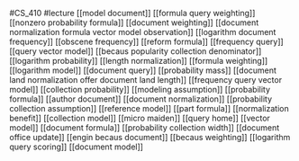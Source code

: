 #CS_410
#lecture
[[model document]]
[[formula query weighting]]
[[nonzero probability formula]]
[[document weighting]]
[[document normalization formula vector model observation]]
[[logarithm document frequency]]
[[obscene frequency]]
[[reform formula]]
[[frequency query]]
[[query vector model]]
[[becaus popularity collection denominator]]
[[logarithm probability]]
[[length normalization]]
[[formula weighting]]
[[logarithm model]]
[[document query]]
[[probability mass]]
[[document land normalization offer document land length]]
[[frequency query vector model]]
[[collection probability]]
[[modeling assumption]]
[[probability formula]]
[[author document]]
[[document normalization]]
[[probability collection assumption]]
[[reference model]]
[[part formula]]
[[normalization benefit]]
[[collection model]]
[[micro maiden]]
[[query home]]
[[vector model]]
[[document formula]]
[[probability collection width]]
[[document office update]]
[[engin becaus document]]
[[becaus weighting]]
[[logarithm query scoring]]
[[document model]]

